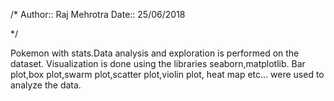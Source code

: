/*
   Author:: Raj Mehrotra
   Date:: 25/06/2018
   
*/

Pokemon with stats.Data analysis and exploration is performed on the dataset. Visualization is done 
using the libraries seaborn,matplotlib. Bar plot,box plot,swarm plot,scatter plot,violin 
plot, heat map etc... were used to analyze the data.
